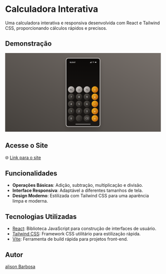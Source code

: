 # Calculadora Interativa

Uma calculadora interativa e responsiva desenvolvida com React e Tailwind CSS, proporcionando cálculos rápidos e precisos.

## Demonstração

![Interface da Calculadora](./public/screenshot.png)

## Acesse o Site

🌐 [Link para o site](https://alisonnbarbosaa.github.io/calculator/)

## Funcionalidades

- **Operações Básicas**: Adição, subtração, multiplicação e divisão.
- **Interface Responsiva**: Adaptável a diferentes tamanhos de tela.
- **Design Moderno**: Estilizada com Tailwind CSS para uma aparência limpa e moderna.

## Tecnologias Utilizadas

- [React](https://reactjs.org/): Biblioteca JavaScript para construção de interfaces de usuário.
- [Tailwind CSS](https://tailwindcss.com/): Framework CSS utilitário para estilização rápida.
- [Vite](https://vitejs.dev/): Ferramenta de build rápida para projetos front-end.

## Autor

[alison Barbosa](https://github.com/alisonnbarbosaa)
